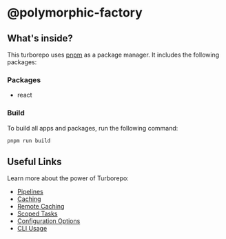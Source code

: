 # @polymorphic-factory

## What's inside?

This turborepo uses [pnpm](https://pnpm.io) as a package manager. It includes the following packages:

### Packages

- react

### Build

To build all apps and packages, run the following command:

```
pnpm run build
```

## Useful Links

Learn more about the power of Turborepo:

- [Pipelines](https://turborepo.org/docs/core-concepts/pipelines)
- [Caching](https://turborepo.org/docs/core-concepts/caching)
- [Remote Caching](https://turborepo.org/docs/core-concepts/remote-caching)
- [Scoped Tasks](https://turborepo.org/docs/core-concepts/scopes)
- [Configuration Options](https://turborepo.org/docs/reference/configuration)
- [CLI Usage](https://turborepo.org/docs/reference/command-line-reference)
